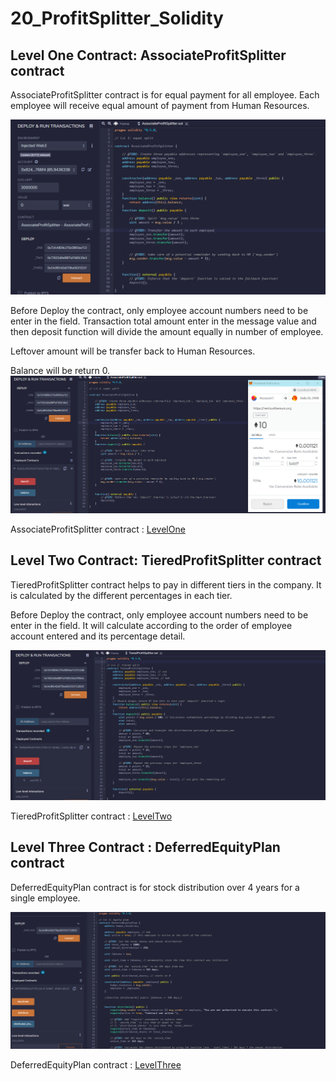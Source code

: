 # 20_ProfitSplitter_Solidity

## Level One Contract: AssociateProfitSplitter contract
AssociateProfitSplitter contract is for equal payment for all employee. 
Each employee will receive equal amount of payment from Human Resources. 

![LevelOne_code](https://github.com/eayca/20_ProfitSplitter_Solidity/blob/main/Contract_screenshots/level1_code.png?raw=true)

Before Deploy the contract, only employee account numbers need to be enter in the field. Transaction total amount enter in the message value and then deposit function will divide the amount equally in number of employee. 

Leftover amount will be transfer back to Human Resources. 

Balance will be return 0. 
![LevelOne_code](https://github.com/eayca/20_ProfitSplitter_Solidity/blob/main/Contract_screenshots/level1_contract_deposit.png?raw=true)

AssociateProfitSplitter contract : [LevelOne](https://github.com/eayca/20_ProfitSplitter_Solidity/tree/main/Contract_screenshots)

## Level Two Contract: TieredProfitSplitter contract
TieredProfitSplitter contract helps to pay in different tiers in the company. It is calculated by the different percentages in each tier.

Before Deploy the contract, only employee account numbers need to be enter in the field. It will calculate according to the order of employee account entered and its percentage detail. 

![LevelTwo_code](https://github.com/eayca/20_ProfitSplitter_Solidity/blob/main/Contract_screenshots/level2_contract_balance.png?raw=true)

TieredProfitSplitter contract : [LevelTwo](https://github.com/eayca/20_ProfitSplitter_Solidity/tree/main/Contract_screenshots)

## Level Three Contract : DeferredEquityPlan contract
DeferredEquityPlan contract is for stock distribution over 4 years for a single employee. 

![LevelThree_code](https://github.com/eayca/20_ProfitSplitter_Solidity/blob/main/Contract_screenshots/level3_code(1).png?raw=true)

DeferredEquityPlan contract : [LevelThree](https://github.com/eayca/20_ProfitSplitter_Solidity/tree/main/Contract_screenshots)